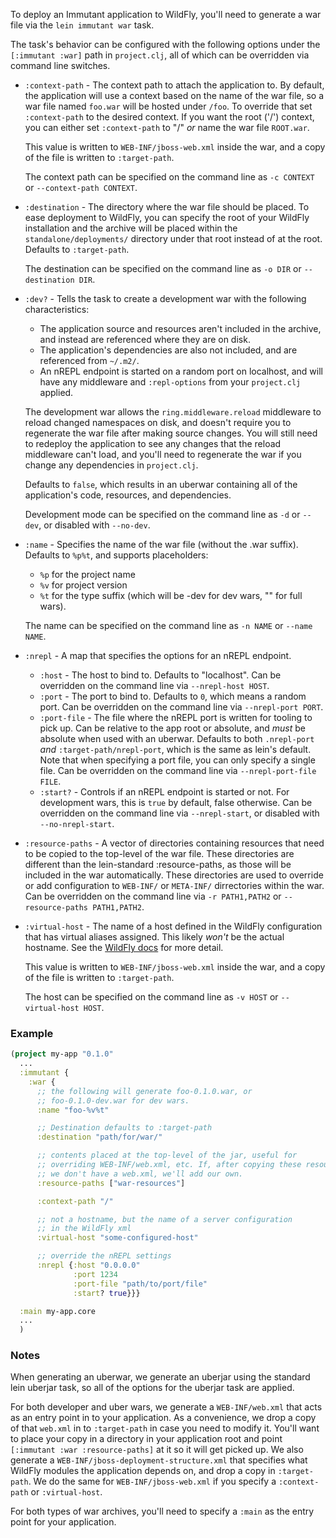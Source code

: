 To deploy an Immutant application to WildFly, you'll need to generate
a war file via the `lein immutant war` task.

The task's behavior can be configured with the following options under
the `[:immutant :war]` path in `project.clj`, all of which can be
overridden via command line switches.

* `:context-path` - The context path to attach the application to. By
  default, the application will use a context based on the name of the
  war file, so a war file named `foo.war` will be hosted under `/foo`.
  To override that set `:context-path` to the desired context.  If you
  want the root ('/') context, you can either set `:context-path` to
  "/" *or* name the war file `ROOT.war`.

  This value is written to `WEB-INF/jboss-web.xml` inside the war, and
  a copy of the file is written to `:target-path`.

  The context path can be specified on the command line as `-c
  CONTEXT` or `--context-path CONTEXT`.

* `:destination` - The directory where the war file should be placed.
  To ease deployment to WildFly, you can specify the root of your
  WildFly installation and the archive will be placed within the
  `standalone/deployments/` directory under that root instead of at
  the root. Defaults to `:target-path`.

  The destination can be specified on the command line as `-o DIR` or
  `--destination DIR`.

* `:dev?` - Tells the task to create a development war with the
  following characteristics:

  - The application source and resources aren't included in the
    archive, and instead are referenced where they are on disk.
  - The application's dependencies are also not included, and are
    referenced from `~/.m2/`.
  - An nREPL endpoint is started on a random port on localhost,
    and will have any middleware and `:repl-options` from your
    `project.clj` applied.

  The development war allows the `ring.middleware.reload` middleware
  to reload changed namespaces on disk, and doesn't require you to
  regenerate the war file after making source changes. You will still
  need to redeploy the application to see any changes that the reload
  middleware can't load, and you'll need to regenerate the war if you
  change any dependencies in `project.clj`.

  Defaults to `false`, which results in an uberwar containing all of
  the application's code, resources, and dependencies.

  Development mode can be specified on the command line as `-d` or
  `--dev`, or disabled with `--no-dev`.

* `:name` - Specifies the name of the war file (without the .war
  suffix).  Defaults to `%p%t`, and supports placeholders:

  - `%p` for the project name
  - `%v` for project version
  - `%t` for the type suffix (which will be -dev for dev wars, ""
    for full wars).

  The name can be specified on the command line as `-n NAME` or
  `--name NAME`.

* `:nrepl` - A map that specifies the options for an nREPL endpoint.

  - `:host` - The host to bind to. Defaults to "localhost".
     Can be overridden on the command line via `--nrepl-host HOST`.
  - `:port` - The port to bind to. Defaults to `0`, which means a
    random port. Can be overridden on the command line via
    `--nrepl-port PORT`.
  - `:port-file` - The file where the nREPL port is written for
    tooling to pick up. Can be relative to the app root or absolute,
    and *must* be absolute when used with an uberwar. Defaults to both
    `.nrepl-port` *and* `:target-path/nrepl-port`, which is the same
    as lein's default. Note that when specifying a port file, you can
    only specify a single file. Can be overridden on the command line
    via `--nrepl-port-file FILE`.
  - `:start?` - Controls if an nREPL endpoint is started or not. For
    development wars, this is `true` by default, false otherwise. Can
    be overridden on the command line via `--nrepl-start`, or disabled
    with `--no-nrepl-start`.

* `:resource-paths` - A vector of directories containing resources
  that need to be copied to the top-level of the war file. These
  directories are different than the lein-standard :resource-paths, as
  those will be included in the war automatically. These directories
  are used to override or add configuration to `WEB-INF/` or
  `META-INF/` dirrectories within the war. Can be overridden on the
  command line via `-r PATH1,PATH2` or `--resource-paths PATH1,PATH2`.

* `:virtual-host` - The name of a host defined in the WildFly
  configuration that has virtual aliases assigned. This likely *won't*
  be the actual hostname. See the
  [WildFly docs](https://docs.jboss.org/author/display/WFLY8/Undertow+%28web%29+subsystem+configuration)
  for more detail.

  This value is written to `WEB-INF/jboss-web.xml` inside the war, and
  a copy of the file is written to `:target-path`.

  The host can be specified on the command line as `-v
  HOST` or `--virtual-host HOST`.


### Example

```clojure
(project my-app "0.1.0"
  ...
  :immutant {
    :war {
      ;; the following will generate foo-0.1.0.war, or
      ;; foo-0.1.0-dev.war for dev wars.
      :name "foo-%v%t"

      ;; Destination defaults to :target-path
      :destination "path/for/war/"

      ;; contents placed at the top-level of the jar, useful for
      ;; overriding WEB-INF/web.xml, etc. If, after copying these resources,
      ;; we don't have a web.xml, we'll add our own.
      :resource-paths ["war-resources"]

      :context-path "/"

      ;; not a hostname, but the name of a server configuration
      ;; in the WildFly xml
      :virtual-host "some-configured-host"

      ;; override the nREPL settings
      :nrepl {:host "0.0.0.0"
              :port 1234
              :port-file "path/to/port/file"
              :start? true}}}

  :main my-app.core
  ...
  )
```
### Notes

When generating an uberwar, we generate an uberjar using the standard
lein uberjar task, so all of the options for the uberjar task are
applied.

For both developer and uber wars, we generate a `WEB-INF/web.xml` that
acts as an entry point in to your application. As a convenience, we
drop a copy of that `web.xml` in to `:target-path` in case you need to
modify it. You'll want to place your copy in a directory in your
application root and point `[:immutant :war :resource-paths]` at it so
it will get picked up. We also generate a
`WEB-INF/jboss-deployment-structure.xml` that specifies what WildFly
modules the application depends on, and drop a copy in
`:target-path`. We do the same for `WEB-INF/jboss-web.xml` if you
specify a `:context-path` or `:virtual-host`.

For both types of war archives, you'll need to specify a `:main` as
the entry point for your application.

